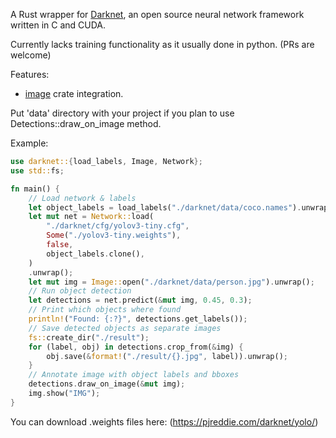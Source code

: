 A Rust wrapper for [Darknet](https://pjreddie.com/darknet/),  an open source neural network framework written in C and CUDA.

Currently lacks training functionality as it usually done in python. (PRs are welcome)

Features:
- [image](https://crates.io/crates/image) crate integration.

Put 'data' directory with your project if you plan to use Detections::draw_on_image method.

Example:

```rust
use darknet::{load_labels, Image, Network};
use std::fs;

fn main() {
    // Load network & labels
    let object_labels = load_labels("./darknet/data/coco.names").unwrap();
    let mut net = Network::load(
        "./darknet/cfg/yolov3-tiny.cfg",
        Some("./yolov3-tiny.weights"),
        false,
        object_labels.clone(),
    )
    .unwrap();
    let mut img = Image::open("./darknet/data/person.jpg").unwrap();
    // Run object detection
    let detections = net.predict(&mut img, 0.45, 0.3);
    // Print which objects where found
    println!("Found: {:?}", detections.get_labels());
    // Save detected objects as separate images
    fs::create_dir("./result");
    for (label, obj) in detections.crop_from(&img) {
        obj.save(&format!("./result/{}.jpg", label)).unwrap();
    }
    // Annotate image with object labels and bboxes
    detections.draw_on_image(&mut img);
    img.show("IMG");
}
```

You can download .weights files here: (https://pjreddie.com/darknet/yolo/)
